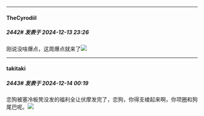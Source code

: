 ﻿
*****

####  TheCyrodiil  
##### 2442#       发表于 2024-12-13 23:26

刚说没啥爆点，这周爆点就来了<img src="https://static.saraba1st.com/image/smiley/face2017/124.png" referrerpolicy="no-referrer">

*****

####  takitaki  
##### 2443#       发表于 2024-12-14 00:19

恋狗被塞冷板凳没发的福利全让伏摩发完了，恋狗，你得支棱起来啊，你项圈和狗尾巴呢。<img src="https://static.saraba1st.com/image/smiley/face2017/084.png" referrerpolicy="no-referrer">

